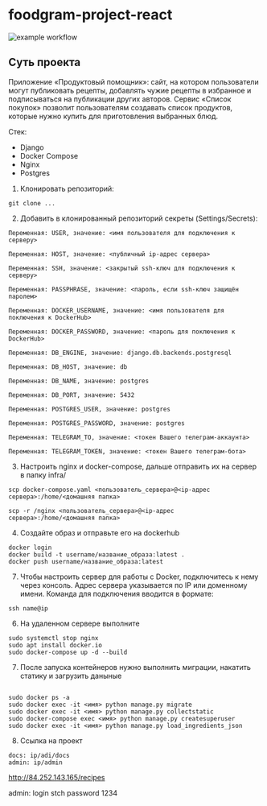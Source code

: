# foodgram-project-react
![example workflow](https://github.com/yoxyyyy/foodgram-project-react/actions/workflows/yamdb_workflow.yml/badge.svg)

## Суть проекта
Приложение «Продуктовый помощник»: сайт, на котором пользователи могут публиковать рецепты, добавлять чужие рецепты в избранное и подписываться на публикации других авторов. Сервис «Список покупок» позволит пользователям создавать список продуктов, которые нужно купить для приготовления выбранных блюд. 

Стек:
- Django
- Docker Compose
- Nginx
- Postgres

1. Клонировать репозиторий:

```
git clone ...
```

2. Добавить в клонированный репозиторий секреты (Settings/Secrets):

```
Переменная: USER, значение: <имя пользователя для подключения к серверу>
```
```
Переменная: HOST, значение: <публичный ip-адрес сервера>
```
```
Переменная: SSH, значение: <закрытый ssh-ключ для подключения к серверу>
```
```
Переменная: PASSPHRASE, значение: <пароль, если ssh-ключ защищён паролем>
```
```
Переменная: DOCKER_USERNAME, значение: <имя пользователя для поключения к DockerHub>
```
```
Переменная: DOCKER_PASSWORD, значение: <пароль для поключения к DockerHub>
```
```
Переменная: DB_ENGINE, значение: django.db.backends.postgresql
```
```
Переменная: DB_HOST, значение: db
```
```
Переменная: DB_NAME, значение: postgres
```
```
Переменная: DB_PORT, значение: 5432
```
```
Переменная: POSTGRES_USER, значение: postgres
```
```
Переменная: POSTGRES_PASSWORD, значение: postgres
```
```
Переменная: TELEGRAM_TO, значение: <токен Вашего телеграм-аккаунта>
```
```
Переменная: TELEGRAM_TOKEN, значение: <токен Вашего телеграм-бота>
```

3. Настроить nginx и docker-compose, дальше отправить их на сервер в папку infra/ 

```
scp docker-compose.yaml <пользователь_сервера>@<ip-адрес сервера>:/home/<домашняя папка>
```
```
scp -r /nginx <пользователь_сервера>@<ip-адрес сервера>:/home/<домашняя папка>
```

4. Создайте образ и отправьте его на dockerhub
```
docker login
docker build -t username/название_образа:latest .
docker push username/название_образа:latest
```
7. Чтобы настроить сервер для работы с Docker, подключитесь к нему через консоль. Адрес сервера указывается по IP или доменному имени. Команда для подключения вводится в формате:
```
ssh name@ip
```
6. На удаленном сервере выполните 
```
sudo systemctl stop nginx 
sudo apt install docker.io
sudo docker-compose up -d --build
```
7. После запуска контейнеров нужно выполнить миграции, накатить статику и загрузить даныные
```

sudo docker ps -a 
sudo docker exec -it <имя> python manage.py migrate
sudo docker exec -it <имя> python manage.py collectstatic
sudo docker-compose exec <имя> python manage.py createsuperuser
sudo docker exec -it <имя> python manage.py load_ingredients_json
```
8. Ссылка на проект 
```
docs: ip/adi/docs
admin: ip/admin
```

http://84.252.143.165/recipes

admin: 
login stch 
password 1234
